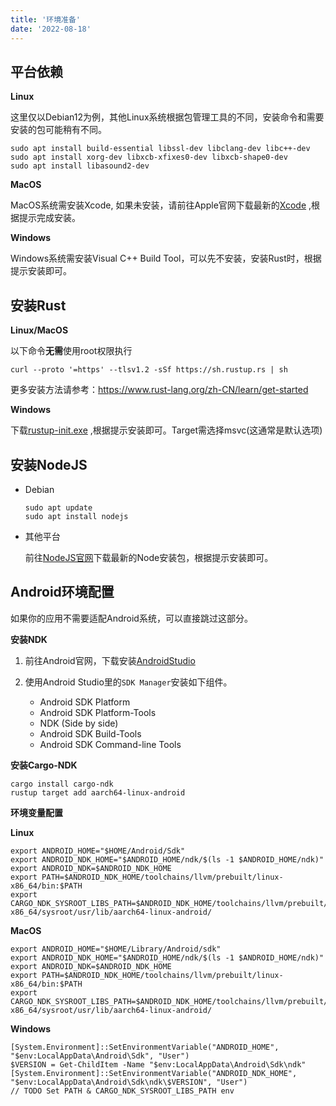 ```yaml
---
title: '环境准备'
date: '2022-08-18'
---
```


## 平台依赖
**Linux**

  这里仅以Debian12为例，其他Linux系统根据包管理工具的不同，安装命令和需要安装的包可能稍有不同。
  ```
  sudo apt install build-essential libssl-dev libclang-dev libc++-dev
  sudo apt install xorg-dev libxcb-xfixes0-dev libxcb-shape0-dev
  sudo apt install libasound2-dev
  ```
**MacOS**

  MacOS系统需安装Xcode, 如果未安装，请前往Apple官网下载最新的[Xcode](https://apps.apple.com/gb/app/xcode/id497799835?mt=12) ,根据提示完成安装。

**Windows**

  Windows系统需安装Visual C++ Build Tool，可以先不安装，安装Rust时，根据提示安装即可。

## 安装Rust

**Linux/MacOS**

  以下命令**无需**使用root权限执行
  ```
  curl --proto '=https' --tlsv1.2 -sSf https://sh.rustup.rs | sh
  ```
  更多安装方法请参考：https://www.rust-lang.org/zh-CN/learn/get-started

**Windows**

  下载[rustup-init.exe](https://static.rust-lang.org/rustup/dist/i686-pc-windows-gnu/rustup-init.exe) ,根据提示安装即可。Target需选择msvc(这通常是默认选项)

## 安装NodeJS

* Debian
  ```
  sudo apt update
  sudo apt install nodejs
  ```
* 其他平台

  前往[NodeJS官网](https://nodejs.org/)下载最新的Node安装包，根据提示安装即可。
  
  
## Android环境配置

如果你的应用不需要适配Android系统，可以直接跳过这部分。

**安装NDK**

1. 前往Android官网，下载安装[AndroidStudio](https://developer.android.com/studio)

2. 使用Android Studio里的`SDK Manager`安装如下组件。

   * Android SDK Platform
   * Android SDK Platform-Tools
   * NDK (Side by side)
   * Android SDK Build-Tools
   * Android SDK Command-line Tools

**安装Cargo-NDK**

```
cargo install cargo-ndk
rustup target add aarch64-linux-android
```

**环境变量配置**

**Linux**

```
export ANDROID_HOME="$HOME/Android/Sdk"
export ANDROID_NDK_HOME="$ANDROID_HOME/ndk/$(ls -1 $ANDROID_HOME/ndk)"
export ANDROID_NDK=$ANDROID_NDK_HOME
export PATH=$ANDROID_NDK_HOME/toolchains/llvm/prebuilt/linux-x86_64/bin:$PATH
export CARGO_NDK_SYSROOT_LIBS_PATH=$ANDROID_NDK_HOME/toolchains/llvm/prebuilt/linux-x86_64/sysroot/usr/lib/aarch64-linux-android/
```

**MacOS**

```
export ANDROID_HOME="$HOME/Library/Android/sdk"
export ANDROID_NDK_HOME="$ANDROID_HOME/ndk/$(ls -1 $ANDROID_HOME/ndk)"
export ANDROID_NDK=$ANDROID_NDK_HOME
export PATH=$ANDROID_NDK_HOME/toolchains/llvm/prebuilt/linux-x86_64/bin:$PATH
export CARGO_NDK_SYSROOT_LIBS_PATH=$ANDROID_NDK_HOME/toolchains/llvm/prebuilt/linux-x86_64/sysroot/usr/lib/aarch64-linux-android/
```

**Windows**

```
[System.Environment]::SetEnvironmentVariable("ANDROID_HOME", "$env:LocalAppData\Android\Sdk", "User")
$VERSION = Get-ChildItem -Name "$env:LocalAppData\Android\Sdk\ndk"
[System.Environment]::SetEnvironmentVariable("ANDROID_NDK_HOME", "$env:LocalAppData\Android\Sdk\ndk\$VERSION", "User")
// TODO Set PATH & CARGO_NDK_SYSROOT_LIBS_PATH env
```
